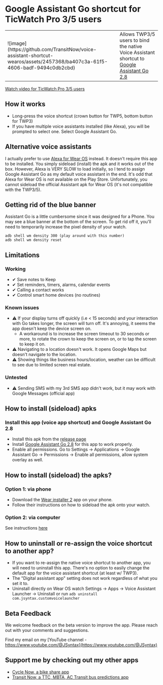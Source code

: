 # Google Assistant Go shortcut for TicWatch Pro 3/5 users
<table>
<tr>
<td>
![image](https://github.com/TransitNow/voice-assistant-shortcut-wearos/assets/2457368/ba407c3a-61f5-4606-badf-9494c0db2cbd)
</td>
<td>
Allows TWP3/5 users to bind the native Voice Assistant shortcut to <a href="https://www.apkmirror.com/apk/google-inc/google-assistant-go/google-assistant-go-2-8-0-release/">Google Assistant Go 2.8</a>
</td>
</tr>
</table>

[Watch video for TicWatch Pro 3/5 users](https://youtu.be/lqnD2iWeQBI)


## How it works
- Long-press the voice shortcut (crown button for TWP5, bottom button for TWP3)
- If you have multiple voice assistants installed (like Alexa), you will be prompted to select one. Select Google Assistant Go.

## Alternative voice assistants
I actually prefer to use [Alexa for Wear OS](https://www.apkmirror.com/apk/amazon-mobile-llc/amazon-alexa-for-smart-watches-wear-os/) instead. It doesn't require this app to be installed. You simply sideload (install) the apk and it works out of the box. However, Alexa is VERY SLOW to load initially, so I tend to assign Google Assistant Go as my default voice assistant in the end.
It's odd that Alexa for Wear OS is not available on the Play Store.  Unfortunately, you cannot sideload the official Assistant apk for Wear OS (it's not compatible with the TWP3/5).

## Getting rid of the blue banner
Assistant Go is a little cumbersome since it was designed for a Phone. You may see a blue banner at the bottom of the screen.
To get rid off it, you'll need to temporarily increase the pixel density of your watch.
```
adb shell wm density 300 (play around with this number)
adb shell wm density reset
```

## Limitations
### Working
- ✔ Save notes to Keep
- ✔ Set reminders, timers, alarms, calendar events
- ✔ Calling a contact works
- ✔ Control smart home devices (no routines)

### Known issues
- ⚠ If your display turns off quickly (i.e < 15 seconds) and your interaction with Go takes longer, the screen will turn off. It's annoying, it seems the app doesn't keep the device screen on.
  - A workaround is to increase the screen timeout to 30 seconds or more, to rotate the crown to keep the screen on, or to tap the screen to keep it on.
- ⚠ Navigating to a location doesn't work. It opens Google Maps but doesn't navigate to the location.
- ⚠ Showing things like business hours/location, weather can be difficult to see due to limited screen real estate.

### Untested
- ⚠ Sending SMS with my 3rd SMS app didn't work, but it may work with Google Messages (official app)

## How to install (sideload) apks
### Install this app (voice app shortcut) and Google Assistant Go 2.8
- Install this apk from the [release page](https://github.com/TransitNow/voice-assistant-shortcut-wearos/releases)
- Install [Google Assistant Go 2.8](https://www.apkmirror.com/apk/google-inc/google-assistant-go/google-assistant-go-2-8-0-release/) for this app to work properly.
- Enable all permissions. Go to Settings -> Applications -> Google Assistant Go -> Permissions -> Enable all permissions, allow system overlay as well.

## How to install (sideload) the apks?
### Option 1: via phone
- Download the [Wear installer 2](https://www.reddit.com/r/WearOS/comments/u9hf2m/new_app_wear_installer_2_a_free_general_purpose/) app on your phone.
- Follow their instructions on how to sideload the apk onto your watch.

### Option 2: via computer
See instructions [here](https://github.com/TransitNow/flashpay-wearos/blob/main/docs/how-to-sideload-apks-with-adb-on-computer.md)

## How to uninstall or re-assign the voice shortcut to another app?
- If you want to re-assign the native voice shortcut to another app, you will need to uninstall this app. There's no option to easily change the default app for the voice assistant shortcut (at least w/ TWP3).
- The "Digital assistant app" setting does not work regardless of what you set it to.
- Uninstall directly on Wear OS watch Settings -> Apps -> Voice Assistant Launcher -> Uninstall or run `adb uninstall com.jsyntax.customvoicelauncher`

## Beta Feedback
We welcome feedback on the beta version to improve the app. Please reach out with your comments and suggestions. 

Find my email on my [YouTube channel - https://www.youtube.com/@JSyntax](https://www.youtube.com/@JSyntax)  

## Support me by checking out my other apps
- [Cycle Now, a bike share app](https://cyclenowapp.com/) 
- [Transit Now, a TTC, MBTA, AC Transit bus predictions app](https://transitnowapp.com/)


